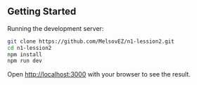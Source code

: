 ## Getting Started

Running the development server:

```bash
git clone https://github.com/MelsovEZ/n1-lession2.git
cd n1-lession2
npm install
npm run dev
```

Open [http://localhost:3000](http://localhost:3000) with your browser to see the result.
